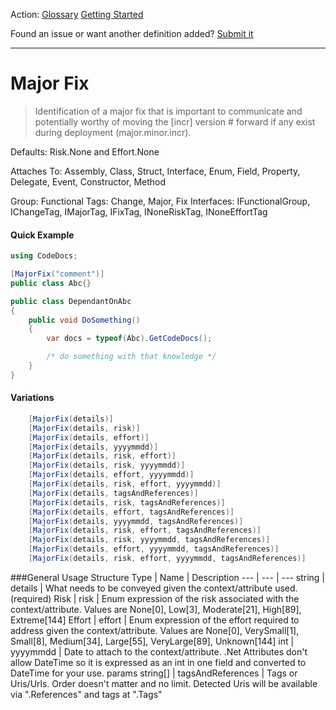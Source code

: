Action: [Glossary]() [Getting Started]()

Found an issue or want another definition added? [Submit it](https://github.com/rskopecek/CodeDocs/issues/new)


---

Major Fix
====================

> Identification of a major fix that is important to communicate and potentially worthy of moving the [incr] version # forward if any exist during deployment (major.minor.incr).

Defaults: Risk.None and Effort.None

Attaches To: Assembly, Class, Struct, Interface, Enum, Field, Property, Delegate, Event, Constructor, Method

Group: Functional
Tags: Change, Major, Fix
Interfaces: IFunctionalGroup, IChangeTag, IMajorTag, IFixTag, INoneRiskTag, INoneEffortTag

#### Quick Example
```csharp
using CodeDocs;

[MajorFix("comment")]
public class Abc{}

public class DependantOnAbc
{
	public void DoSomething()
	{
		var docs = typeof(Abc).GetCodeDocs();

		/* do something with that knowledge */
	}
}
```

#### Variations
```csharp
    [MajorFix(details)]
    [MajorFix(details, risk)]
    [MajorFix(details, effort)]
    [MajorFix(details, yyyymmdd)]
    [MajorFix(details, risk, effort)]
    [MajorFix(details, risk, yyyymmdd)]
    [MajorFix(details, effort, yyyymmdd)]
    [MajorFix(details, risk, effort, yyyymmdd)]
    [MajorFix(details, tagsAndReferences)]
    [MajorFix(details, risk, tagsAndReferences)]
    [MajorFix(details, effort, tagsAndReferences)]
    [MajorFix(details, yyyymmdd, tagsAndReferences)]
    [MajorFix(details, risk, effort, tagsAndReferences)]
    [MajorFix(details, risk, yyyymmdd, tagsAndReferences)]
    [MajorFix(details, effort, yyyymmdd, tagsAndReferences)]
    [MajorFix(details, risk, effort, yyyymmdd, tagsAndReferences)]
```

###General Usage Structure
Type | Name | Description
--- | --- | ---
string | details | What needs to be conveyed given the context/attribute used. (required)
Risk | risk | Enum expression of the risk associated with the context/attribute.  Values are None[0], Low[3], Moderate[21], High[89], Extreme[144]
Effort | effort | Enum expression of the effort required to address given the context/attribute.  Values are None[0], VerySmall[1], Small[8], Medium[34], Large[55], VeryLarge[89], Unknown[144]
int | yyyymmdd | Date to attach to the context/attribute.  .Net Attributes don't allow DateTime so it is expressed as an int in one field and converted to DateTime for your use.
params string[] | tagsAndReferences | Tags or Uris/Urls. Order doesn't matter and no limit.  Detected Uris will be available via ".References" and tags at ".Tags"
